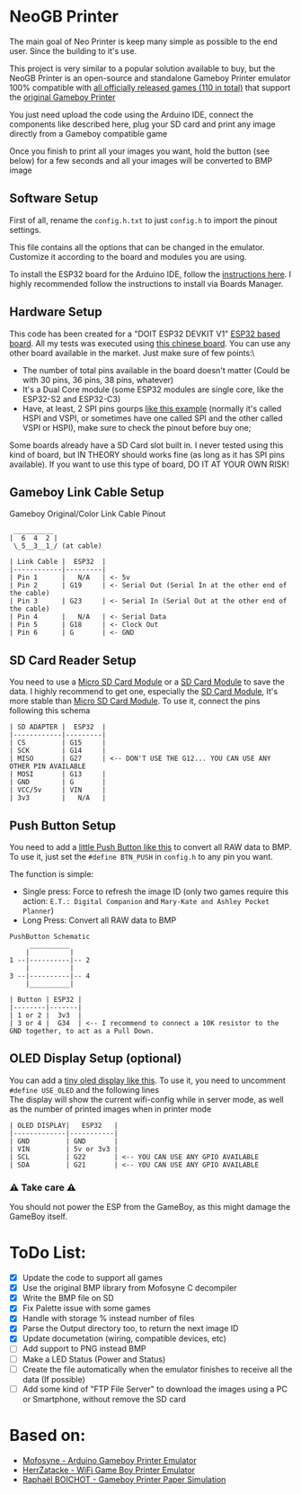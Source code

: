 # NeoGB Printer

The main goal of Neo Printer is keep many simple as possible to the end user. Since the building to it's use.

This project is very similar to a popular solution available to buy, but the NeoGB Printer is an open-source and standalone Gameboy Printer emulator 100% compatible with [all officially released games (110 in total)](https://docs.google.com/spreadsheets/d/1RQeTHemyEQnWHbKEhUy16cPxR6vA3YfeBbyx2tIXWaU/edit#gid=0) that support the [original Gameboy Printer](https://en.wikipedia.org/wiki/Game_Boy_Printer)

You just need upload the code using the Arduino IDE, connect the components like described here, plug your SD card and print any image directly from a Gameboy compatible game

Once you finish to print all your images you want, hold the button (see below) for a few seconds and all your images will be converted to BMP image

## Software Setup
First of all, rename the `config.h.txt` to just `config.h` to import the pinout settings.

This file contains all the options that can be changed in the emulator. Customize it according to the board and modules you are using.

To install the ESP32 board for the Arduino IDE, follow the [instructions here](https://docs.espressif.com/projects/arduino-esp32/en/latest/installing.html). I highly recommended follow the instructions to install via Boards Manager.

## Hardware Setup
This code has been created for a "DOIT ESP32 DEVKIT V1" [ESP32 based board](https://github.com/espressif/arduino-esp32/). All my tests was executed using [this chinese board](https://a.aliexpress.com/_mOCHLMT). You can use any other board available in the market. Just make sure of few points:\
* The number of total pins available in the board doesn't matter (Could be with 30 pins, 36 pins, 38 pins, whatever)
* It's a Dual Core module (some ESP32 modules are single core, like the ESP32-S2 and ESP32-C3)
* Have, at least, 2 SPI pins gourps [like this example](https://4.bp.blogspot.com/-nGLtB2nUrDg/Wp6DQbzcJMI/AAAAAAAABq0/A6Z46p0SQSEdERWocWL94oUmeATMQre4wCLcBGAs/s1600/3.png) (normally it's called HSPI and VSPI, or sometimes have one called SPI and the other called VSPI or HSPI), make sure to check the pinout before buy one;

Some boards already have a SD Card slot built in. I never tested using this kind of board, but IN THEORY should works fine (as long as it has SPI pins available). If you want to use this type of board, DO IT AT YOUR OWN RISK!

## Gameboy Link Cable Setup
Gameboy Original/Color Link Cable Pinout
```
 __________
|  6  4  2 |
 \_5__3__1_/ (at cable)

| Link Cable |  ESP32  |
|------------|---------|
| Pin 1      |   N/A   | <- 5v 
| Pin 2      | G19     | <- Serial Out (Serial In at the other end of the cable)
| Pin 3      | G23     | <- Serial In (Serial Out at the other end of the cable)
| Pin 4      |   N/A   | <- Serial Data
| Pin 5      | G18     | <- Clock Out
| Pin 6      | G       | <- GND

```

## SD Card Reader Setup
You need to use a [Micro SD Card Module](https://pt.aliexpress.com/item/4000002592780.html) or a [SD Card Module](https://pt.aliexpress.com/item/32523666863.html) to save the data. I highly recommend to get one, especially the [SD Card Module](https://pt.aliexpress.com/item/32523666863.html), It's more stable than [Micro SD Card Module](https://pt.aliexpress.com/item/4000002592780.html).
To use it, connect the pins following this schema
```
| SD ADAPTER |  ESP32  |
|------------|---------|
| CS         | G15     | 
| SCK        | G14     |
| MISO       | G27     | <-- DON'T USE THE G12... YOU CAN USE ANY OTHER PIN AVAILABLE
| MOSI       | G13     |
| GND        | G       |
| VCC/5v     | VIN     |
| 3v3        |   N/A   |

```

## Push Button Setup
You need to add a [little Push Button like this](https://pt.aliexpress.com/item/1005002824489337.html) to convert all RAW data to BMP. To use it, just set the `#define BTN_PUSH` in `config.h` to any pin you want.

The function is simple:
* Single press: Force to refresh the image ID (only two games require this action: `E.T.: Digital Companion` and `Mary-Kate and Ashley Pocket Planner`)
* Long Press: Convert all RAW data to BMP

```
PushButton Schematic
     __________
    |          |
1 --|----------|-- 2
    |          |
3 --|----------|-- 4
    |__________|

| Button | ESP32 |
|--------|-------|
| 1 or 2 |  3v3  | 
| 3 or 4 |  G34  | <-- I recommend to connect a 10K resistor to the GND together, to act as a Pull Down.

```

## OLED Display Setup (optional)
You can add a [tiny oled display like this](https://pt.aliexpress.com/item/32672229793.html). To use it, you need to uncomment `#define USE_OLED` and the following lines   
The display will show the current wifi-config while in server mode, as well as the number of printed images when in printer mode 
```
| OLED DISPLAY|   ESP32   |
|-------------|-----------|
| GND         | GND       | 
| VIN         | 5v or 3v3 |
| SCL         | G22       | <-- YOU CAN USE ANY GPIO AVAILABLE
| SDA         | G21       | <-- YOU CAN USE ANY GPIO AVAILABLE

```

### ⚠ Take care ⚠
You should not power the ESP from the GameBoy, as this might damage the GameBoy itself.

# ToDo List:
- [x] Update the code to support all games
- [x] Use the original BMP library from Mofosyne C decompiler
- [X] Write the BMP file on SD
- [X] Fix Palette issue with some games
- [X] Handle with storage % instead number of files
- [X] Parse the Output directory too, to return the next image ID
- [X] Update documetation (wiring, compatible devices, etc)
- [ ] Add support to PNG instead BMP
- [ ] Make a LED Status (Power and Status)
- [ ] Create the file automatically when the emulator finishes to receive all the data (If possible)
- [ ] Add some kind of "FTP File Server" to download the images using a PC or Smartphone, without remove the SD card

# Based on:
* [Mofosyne - Arduino Gameboy Printer Emulator](https://github.com/mofosyne/arduino-gameboy-printer-emulator)
* [HerrZatacke - WiFi Game Boy Printer Emulator](https://github.com/HerrZatacke/wifi-gbp-emulator)
* [Raphaël BOICHOT - Gameboy Printer Paper Simulation](https://github.com/Raphael-Boichot/GameboyPrinterPaperSimulation)
